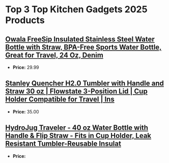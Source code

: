 # Top 3 Top Kitchen Gadgets 2025 Products

## [Owala FreeSip Insulated Stainless Steel Water Bottle with Straw, BPA-Free Sports Water Bottle, Great for Travel, 24 Oz, Denim](https://www.amazon.com/Owala-FreeSip-Insulated-Stainless-BPA-Free/dp/B0BZYCJK89/ref=zg_bs_g_kitchen_d_sccl_1/137-6106587-7131869?psc=1&tag=mychanneld-20)
- **Price:** 29.99

## [Stanley Quencher H2.0 Tumbler with Handle and Straw 30 oz | Flowstate 3-Position Lid | Cup Holder Compatible for Travel | Ins](https://www.amazon.com/Flowstate-3-Position-Compatible-Insulated-Stainless/dp/B0DR9PNXX3/ref=zg_bs_g_kitchen_d_sccl_2/137-6106587-7131869?psc=1&tag=mychanneld-20)
- **Price:** 35.00

## [HydroJug Traveler - 40 oz Water Bottle with Handle & Flip Straw - Fits in Cup Holder, Leak Resistant Tumbler-Reusable Insulat](https://www.amazon.com/HydroJug-Traveler-Resistant-Tumbler-Reusable-Insulated/dp/B0DT2MJ49Q/ref=zg_bs_g_kitchen_d_sccl_3/137-6106587-7131869?psc=1&tag=mychanneld-20)
- **Price:** 

